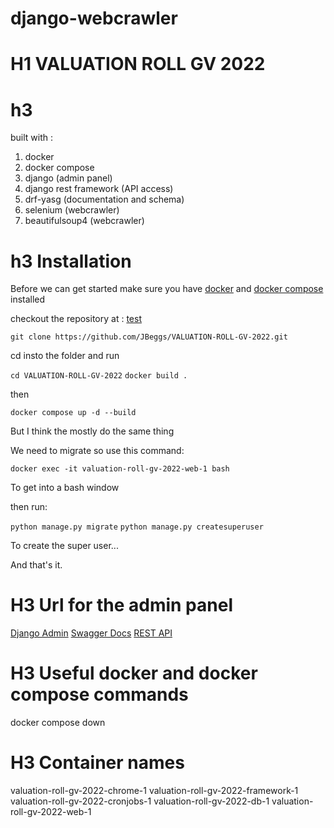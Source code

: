 # django-webcrawler

# H1 VALUATION ROLL GV 2022

# h3

built with :

1. docker
2. docker compose
3. django (admin panel)
4. django rest framework (API access)
5. drf-yasg (documentation and schema)
6. selenium (webcrawler)
7. beautifulsoup4 (webcrawler)


# h3 Installation

Before we can get started make sure you have [docker](https://docs.docker.com/engine/install/) and [docker compose](https://docs.docker.com/compose/install/) installed

checkout the repository at : [test](link)

`git clone https://github.com/JBeggs/VALUATION-ROLL-GV-2022.git`

cd insto the folder and run 

`cd VALUATION-ROLL-GV-2022`
`docker build .`

then

`docker compose up -d --build`

But I think the mostly do the same thing

We need to migrate so use this command:

`docker exec -it valuation-roll-gv-2022-web-1 bash`

To get into a bash window

then run:

`python manage.py migrate`
`python manage.py createsuperuser`

To create the super user...

And that's it.

# H3 Url for the admin panel

[Django Admin](http://127.0.0.1:8000/admin/)
[Swagger Docs](http://127.0.0.1:8000/swagger/)
[REST API](http://127.0.0.1:8000/)

# H3 Useful docker and docker compose commands


docker compose down


# H3 Container names


valuation-roll-gv-2022-chrome-1
valuation-roll-gv-2022-framework-1
valuation-roll-gv-2022-cronjobs-1
valuation-roll-gv-2022-db-1
valuation-roll-gv-2022-web-1